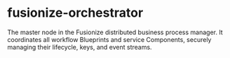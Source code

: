 # fusionize-orchestrator
The master node in the Fusionize distributed business process manager. It coordinates all workflow Blueprints and service Components, securely managing their lifecycle, keys, and event streams. 
